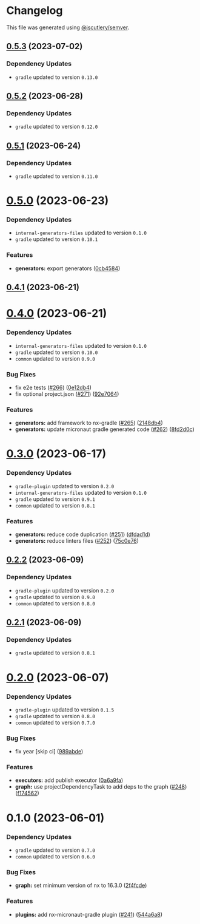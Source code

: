 # Changelog

This file was generated using [@jscutlery/semver](https://github.com/jscutlery/semver).

## [0.5.3](https://github.com/khalilou88/jnxplus/compare/nx-micronaut-gradle-0.5.2...nx-micronaut-gradle-0.5.3) (2023-07-02)

### Dependency Updates

* `gradle` updated to version `0.13.0`


## [0.5.2](https://github.com/khalilou88/jnxplus/compare/nx-micronaut-gradle-0.5.1...nx-micronaut-gradle-0.5.2) (2023-06-28)

### Dependency Updates

* `gradle` updated to version `0.12.0`


## [0.5.1](https://github.com/khalilou88/jnxplus/compare/nx-micronaut-gradle-0.5.0...nx-micronaut-gradle-0.5.1) (2023-06-24)

### Dependency Updates

* `gradle` updated to version `0.11.0`


# [0.5.0](https://github.com/khalilou88/jnxplus/compare/nx-micronaut-gradle-0.4.1...nx-micronaut-gradle-0.5.0) (2023-06-23)

### Dependency Updates

* `internal-generators-files` updated to version `0.1.0`
* `gradle` updated to version `0.10.1`

### Features

* **generators:** export generators ([0cb4584](https://github.com/khalilou88/jnxplus/commit/0cb4584613b4ee14d2a7aa9529a708e41a0aa49d))



## [0.4.1](https://github.com/khalilou88/jnxplus/compare/nx-micronaut-gradle-0.4.0...nx-micronaut-gradle-0.4.1) (2023-06-21)



# [0.4.0](https://github.com/khalilou88/jnxplus/compare/nx-micronaut-gradle-0.3.0...nx-micronaut-gradle-0.4.0) (2023-06-21)

### Dependency Updates

* `internal-generators-files` updated to version `0.1.0`
* `gradle` updated to version `0.10.0`
* `common` updated to version `0.9.0`

### Bug Fixes

* fix e2e tests ([#266](https://github.com/khalilou88/jnxplus/issues/266)) ([0e12db4](https://github.com/khalilou88/jnxplus/commit/0e12db4cb10b15142da482f3a63f9e7841f3ef88))
* fix optional project.json ([#271](https://github.com/khalilou88/jnxplus/issues/271)) ([92e7064](https://github.com/khalilou88/jnxplus/commit/92e70640576a5943bc5be201f8c9885a51f49693))


### Features

* **generators:** add framework to nx-gradle ([#265](https://github.com/khalilou88/jnxplus/issues/265)) ([2148db4](https://github.com/khalilou88/jnxplus/commit/2148db46ba63acc5d292543142e47c20061a967e))
* **generators:** update micronaut gradle generated code ([#262](https://github.com/khalilou88/jnxplus/issues/262)) ([8fd2d0c](https://github.com/khalilou88/jnxplus/commit/8fd2d0cc16959ed1c7db7022ee5530daeae689c8))



# [0.3.0](https://github.com/khalilou88/jnxplus/compare/nx-micronaut-gradle-0.2.2...nx-micronaut-gradle-0.3.0) (2023-06-17)

### Dependency Updates

* `gradle-plugin` updated to version `0.2.0`
* `internal-generators-files` updated to version `0.1.0`
* `gradle` updated to version `0.9.1`
* `common` updated to version `0.8.1`

### Features

* **generators:** reduce code duplication ([#251](https://github.com/khalilou88/jnxplus/issues/251)) ([dfdad1d](https://github.com/khalilou88/jnxplus/commit/dfdad1dfd2ef13303e1c12a4d824261d5bf407be))
* **generators:** reduce linters files ([#252](https://github.com/khalilou88/jnxplus/issues/252)) ([75c0e76](https://github.com/khalilou88/jnxplus/commit/75c0e769e7917ef91584b4f5dcb5efbff80da6c2))



## [0.2.2](https://github.com/khalilou88/jnxplus/compare/nx-micronaut-gradle-0.2.1...nx-micronaut-gradle-0.2.2) (2023-06-09)

### Dependency Updates

* `gradle-plugin` updated to version `0.2.0`
* `gradle` updated to version `0.9.0`
* `common` updated to version `0.8.0`


## [0.2.1](https://github.com/khalilou88/jnxplus/compare/nx-micronaut-gradle-0.2.0...nx-micronaut-gradle-0.2.1) (2023-06-09)

### Dependency Updates

* `gradle` updated to version `0.8.1`


# [0.2.0](https://github.com/khalilou88/jnxplus/compare/nx-micronaut-gradle-0.1.0...nx-micronaut-gradle-0.2.0) (2023-06-07)

### Dependency Updates

* `gradle-plugin` updated to version `0.1.5`
* `gradle` updated to version `0.8.0`
* `common` updated to version `0.7.0`

### Bug Fixes

* fix year [skip ci] ([989abde](https://github.com/khalilou88/jnxplus/commit/989abdecc15d2f575abf4692cbbc7f59930cc78c))


### Features

* **executors:** add publish executor ([0a6a9fa](https://github.com/khalilou88/jnxplus/commit/0a6a9fa36e0f86dd35d93e04b1dfbca7fc8ff3a2))
* **graph:** use projectDependencyTask to add deps to the graph ([#248](https://github.com/khalilou88/jnxplus/issues/248)) ([f174562](https://github.com/khalilou88/jnxplus/commit/f174562cd77ca1d68ae378927651001c46527579))



# 0.1.0 (2023-06-01)

### Dependency Updates

* `gradle` updated to version `0.7.0`
* `common` updated to version `0.6.0`

### Bug Fixes

* **graph:** set minimum version of nx to 16.3.0 ([2f4fcde](https://github.com/khalilou88/jnxplus/commit/2f4fcdeb26886bc808e9ab72f49379e9096d7c23))


### Features

* **plugins:** add nx-micronaut-gradle plugin ([#241](https://github.com/khalilou88/jnxplus/issues/241)) ([544a6a8](https://github.com/khalilou88/jnxplus/commit/544a6a83c0680c23bf5e7a47684b9dcf14965d13))

